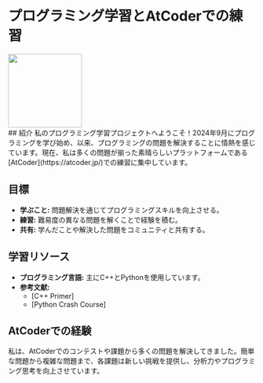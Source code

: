 # プログラミング学習とAtCoderでの練習
<div>
<img align="center" height="150" src="https://media.giphy.com/media/v1.Y2lkPTc5MGI3NjExdWExMHVydWo4a2ptcWMyOXZ5ZnhteHgzMGRzbzRpa2w0MTJwMXJxNCZlcD12MV9naWZzX3NlYXJjaCZjdD1n/CuuSHzuc0O166MRfjt/giphy.gif"  />
</div>
## 紹介
私のプログラミング学習プロジェクトへようこそ！2024年9月にプログラミングを学び始め、以来、プログラミングの問題を解決することに情熱を感じています。現在、私は多くの問題が揃った素晴らしいプラットフォームである[AtCoder](https://atcoder.jp/)での練習に集中しています。

## 目標
- **学ぶこと:** 問題解決を通じてプログラミングスキルを向上させる。
- **練習:** 難易度の異なる問題を解くことで経験を積む。
- **共有:** 学んだことや解決した問題をコミュニティと共有する。

## 学習リソース
- **プログラミング言語:** 主にC++とPythonを使用しています。
- **参考文献:**
  - [C++ Primer]
  - [Python Crash Course]

## AtCoderでの経験
私は、AtCoderでのコンテストや課題から多くの問題を解決してきました。簡単な問題から複雑な問題まで、各課題は新しい挑戦を提供し、分析力やプログラミング思考を向上させています。



